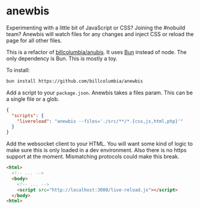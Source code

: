 # anewbis

Experimenting with a little bit of JavaScript or CSS? Joining the #nobuild team? Anewbis will watch files for any changes and inject CSS or reload the page for all other files.

This is a refactor of [billcolumbia/anubis](https://github.com/billcolumbia/anubis). It uses [Bun](https://bun.sh/) instead of node. The only dependency is Bun. This is mostly a toy.

To install:
```bash
bun install https://github.com/billcolumbia/anewbis
```

Add a script to your `package.json`. Anewbis takes a files param. This can be a single file or a glob. 

```json
{
  "scripts": {
    "livereload": "anewbis --files='./src/**/*.{css,js,html,php}'"
  }
}
```

Add the websocket client to your HTML. You will want some kind of logic to make sure this is only loaded in a dev environment. Also there is no https support at the moment. Mismatching protocols could make this break.

```html
<html>
  <!-- ... -->
  <body>
    <!-- ... -->
    <script src="http://localhost:3000/live-reload.js"></script>
  </body>
<html>
```